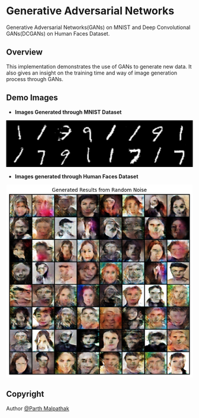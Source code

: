# Generative Adversarial Networks
Generative Adversarial Networks(GANs) on MNIST and Deep Convolutional GANs(DCGANs) on Human Faces Dataset.

## Overview
This implementation demonstrates the use of GANs to generate new data. It also gives an insight on the training time and way of image generation process through GANs.

## Demo Images
* **Images Generated through MNIST Dataset**
<img src="Sample Images/MNIST.png" width="600"/>
 
* **Images generated through Human Faces Dataset**
<img src="Sample Images/Human_Faces.png" width="600"/>
  
## Copyright
Author [@Parth Malpathak](https://github.com/parthmalpathak)
